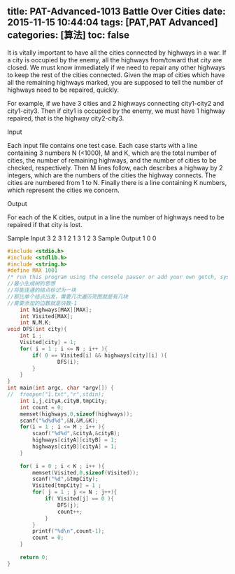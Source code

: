 title: PAT-Advanced-1013 Battle Over Cities
date: 2015-11-15 10:44:04
tags: [PAT,PAT Advanced]
categories: [算法]
toc: false
---
It is vitally important to have all the cities connected by highways in a war. If a city is occupied by the enemy, all the highways from/toward that city are closed. We must know immediately if we need to repair any other highways to keep the rest of the cities connected. Given the map of cities which have all the remaining highways marked, you are supposed to tell the number of highways need to be repaired, quickly.

For example, if we have 3 cities and 2 highways connecting city1-city2 and city1-city3. Then if city1 is occupied by the enemy, we must have 1 highway repaired, that is the highway city2-city3.

Input

Each input file contains one test case. Each case starts with a line containing 3 numbers N (<1000), M and K, which are the total number of cities, the number of remaining highways, and the number of cities to be checked, respectively. Then M lines follow, each describes a highway by 2 integers, which are the numbers of the cities the highway connects. The cities are numbered from 1 to N. Finally there is a line containing K numbers, which represent the cities we concern.

Output

For each of the K cities, output in a line the number of highways need to be repaired if that city is lost.

Sample Input
3 2 3
1 2
1 3
1 2 3
Sample Output
1
0
0
```c
#include <stdio.h>
#include <stdlib.h>
#include <string.h>
#define MAX 1001
/* run this program using the console pauser or add your own getch, system("pause") or input loop */
//最小生成树的思想
//将能连通的结点标记为一块
//那比单个结点出发，需要几次遍历完图就是有几块
//需要添加的边数就是块数-1 
    int highways[MAX][MAX];
    int Visited[MAX];
    int N,M,K;
void DFS(int city){
    int i ;
    Visited[city] = 1;
    for( i = 1 ; i <= N ; i++ ){
        if( 0 == Visited[i] && highways[city][i] ){
                DFS(i);
        }
    }
}
int main(int argc, char *argv[]) {
//  freopen("1.txt","r",stdin);
    int i,j,cityA,cityB,tmpCity;
    int count = 0;
    memset(highways,0,sizeof(highways)); 
    scanf("%d%d%d",&N,&M,&K);
    for(i = 1 ; i <= M ; i++ ){
        scanf("%d%d",&cityA,&cityB);
        highways[cityA][cityB] = 1;
        highways[cityB][cityA] = 1;
    }
    
    for( i = 0 ; i < K ; i++ ){
        memset(Visited,0,sizeof(Visited)); 
        scanf("%d",&tmpCity);
        Visited[tmpCity] = 1 ;
        for( j = 1 ; j <= N ; j++){
            if( Visited[j] == 0 ){
                DFS(j);
                count++;
            }
        }
        printf("%d\n",count-1);
        count = 0;
    }
    
    return 0;
}
```
